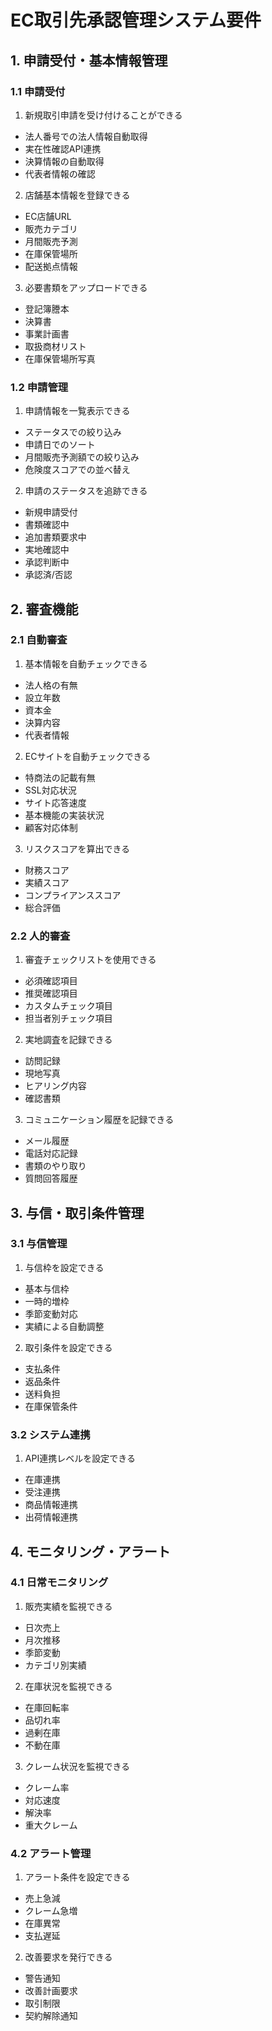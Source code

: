 # EC取引先承認管理システム要件

## 1. 申請受付・基本情報管理
### 1.1 申請受付
1. 新規取引申請を受け付けることができる
  - 法人番号での法人情報自動取得
  - 実在性確認API連携
  - 決算情報の自動取得
  - 代表者情報の確認

2. 店舗基本情報を登録できる
  - EC店舗URL
  - 販売カテゴリ
  - 月間販売予測
  - 在庫保管場所
  - 配送拠点情報

3. 必要書類をアップロードできる
  - 登記簿謄本
  - 決算書
  - 事業計画書
  - 取扱商材リスト
  - 在庫保管場所写真

### 1.2 申請管理
1. 申請情報を一覧表示できる
  - ステータスでの絞り込み
  - 申請日でのソート
  - 月間販売予測額での絞り込み
  - 危険度スコアでの並べ替え

2. 申請のステータスを追跡できる
  - 新規申請受付
  - 書類確認中
  - 追加書類要求中
  - 実地確認中
  - 承認判断中
  - 承認済/否認

## 2. 審査機能
### 2.1 自動審査
1. 基本情報を自動チェックできる
  - 法人格の有無
  - 設立年数
  - 資本金
  - 決算内容
  - 代表者情報

2. ECサイトを自動チェックできる
  - 特商法の記載有無
  - SSL対応状況
  - サイト応答速度
  - 基本機能の実装状況
  - 顧客対応体制

3. リスクスコアを算出できる
  - 財務スコア
  - 実績スコア
  - コンプライアンススコア
  - 総合評価

### 2.2 人的審査
1. 審査チェックリストを使用できる
  - 必須確認項目
  - 推奨確認項目
  - カスタムチェック項目
  - 担当者別チェック項目

2. 実地調査を記録できる
  - 訪問記録
  - 現地写真
  - ヒアリング内容
  - 確認書類

3. コミュニケーション履歴を記録できる
  - メール履歴
  - 電話対応記録
  - 書類のやり取り
  - 質問回答履歴

## 3. 与信・取引条件管理
### 3.1 与信管理
1. 与信枠を設定できる
  - 基本与信枠
  - 一時的増枠
  - 季節変動対応
  - 実績による自動調整

2. 取引条件を設定できる
  - 支払条件
  - 返品条件
  - 送料負担
  - 在庫保管条件

### 3.2 システム連携
1. API連携レベルを設定できる
  - 在庫連携
  - 受注連携
  - 商品情報連携
  - 出荷情報連携

## 4. モニタリング・アラート
### 4.1 日常モニタリング
1. 販売実績を監視できる
  - 日次売上
  - 月次推移
  - 季節変動
  - カテゴリ別実績

2. 在庫状況を監視できる
  - 在庫回転率
  - 品切れ率
  - 過剰在庫
  - 不動在庫

3. クレーム状況を監視できる
  - クレーム率
  - 対応速度
  - 解決率
  - 重大クレーム

### 4.2 アラート管理
1. アラート条件を設定できる
  - 売上急減
  - クレーム急増
  - 在庫異常
  - 支払遅延

2. 改善要求を発行できる
  - 警告通知
  - 改善計画要求
  - 取引制限
  - 契約解除通知